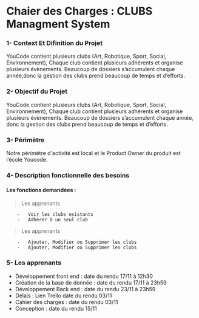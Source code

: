 # Chaier des Charges : CLUBS Managment System


### 1- Context Et Difinition du Projet

YouCode contient plusieurs clubs (Art, Robotique, Sport, Social, Environnement),
Chaque club contient plusieurs adhérents et organise plusieurs évènements.
Beaucoup de dossiers s’accumulent chaque année,donc la gestion des clubs prend beaucoup de temps et d’efforts.

### 2- Objectif du Projet

YouCode contient plusieurs clubs (Art, Robotique, Sport, Social, Environnement),
Chaque club contient plusieurs adhérents et organise plusieurs évènements. Beaucoup de dossiers s’accumulent chaque année,
donc la gestion des clubs prend beaucoup de temps et d’efforts.

### 3- Périmètre 

Notre périmètre d'activité est local et le Product Owner du produit est l’école Youcode.

### 4- Description fonctionnelle des besoins


 ####       Les fonctions demandées  :
 
  > Les apprenants
                                 
        -	Voir les clubs existants    
        -	Adhérer à un seul club 
        
  >  Les apprenants 
  
        -	Ajouter, Modifier ou Supprimer les clubs     
        -	Ajouter, Modifier ou Supprimer les clubs

### 5-  Les apprenants 

- Développement front end :  date du rendu 17/11 à 12h30      
- Création de la base de donnée : date du rendu 17/11 à 23h59 
- Développement Back end :  date du rendu 23/11 à 23h59  
- Délais : Lien Trello date du rendu 03/11 
- Cahier des charges : date du rendu 03/11 
- Conception : date du rendu 15/11 
